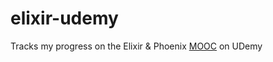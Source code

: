# elixir-udemy
Tracks my progress on the Elixir &amp; Phoenix [MOOC](https://www.udemy.com/the-complete-elixir-and-phoenix-bootcamp-and-tutorial) on UDemy 
